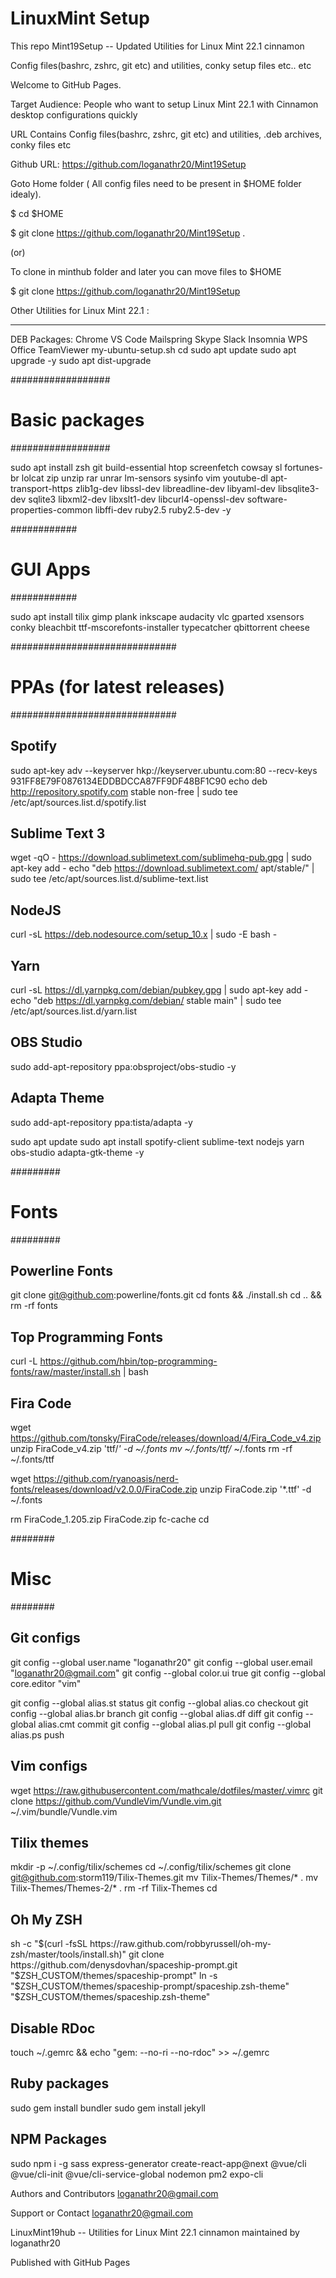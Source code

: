 # LinuxMint Setup


This repo Mint19Setup  -- Updated Utilities for Linux Mint 22.1 cinnamon

Config files(bashrc, zshrc, git etc) and utilities, conky setup files etc.. etc

Welcome to GitHub Pages.

Target Audience: People who want to setup Linux Mint 22.1  with Cinnamon desktop configurations quickly

URL Contains Config files(bashrc, zshrc, git etc) and utilities, .deb archives, conky files etc

Github URL: https://github.com/loganathr20/Mint19Setup

Goto Home folder ( All config files need to be present in $HOME folder idealy).

$ cd $HOME

$ git clone https://github.com/loganathr20/Mint19Setup .

(or)

To clone in minthub folder and later you can move files to $HOME

$ git clone https://github.com/loganathr20/Mint19Setup


Other Utilities for Linux Mint 22.1 :
__________________________________________

DEB Packages:
Chrome
VS Code
Mailspring
Skype
Slack
Insomnia
WPS Office
TeamViewer
my-ubuntu-setup.sh
cd
sudo apt update
sudo apt upgrade -y
sudo apt dist-upgrade

##################
# Basic packages #
##################

sudo apt install zsh git build-essential htop screenfetch cowsay sl fortunes-br lolcat zip unzip rar unrar lm-sensors sysinfo vim youtube-dl apt-transport-https zlib1g-dev libssl-dev libreadline-dev libyaml-dev libsqlite3-dev sqlite3 libxml2-dev libxslt1-dev libcurl4-openssl-dev software-properties-common libffi-dev ruby2.5 ruby2.5-dev -y

############
# GUI Apps #
############

sudo apt install tilix gimp plank inkscape audacity vlc gparted xsensors conky bleachbit ttf-mscorefonts-installer typecatcher qbittorrent cheese

##############################
# PPAs (for latest releases) #
##############################

## Spotify ##
sudo apt-key adv --keyserver hkp://keyserver.ubuntu.com:80 --recv-keys 931FF8E79F0876134EDDBDCCA87FF9DF48BF1C90
echo deb http://repository.spotify.com stable non-free | sudo tee /etc/apt/sources.list.d/spotify.list

## Sublime Text 3 ##
wget -qO - https://download.sublimetext.com/sublimehq-pub.gpg | sudo apt-key add -
echo "deb https://download.sublimetext.com/ apt/stable/" | sudo tee /etc/apt/sources.list.d/sublime-text.list

## NodeJS ##
curl -sL https://deb.nodesource.com/setup_10.x | sudo -E bash -

## Yarn ##
curl -sL https://dl.yarnpkg.com/debian/pubkey.gpg | sudo apt-key add -
echo "deb https://dl.yarnpkg.com/debian/ stable main" | sudo tee /etc/apt/sources.list.d/yarn.list

## OBS Studio ##
sudo add-apt-repository ppa:obsproject/obs-studio -y

## Adapta Theme ##
sudo add-apt-repository ppa:tista/adapta -y

sudo apt update
sudo apt install spotify-client sublime-text nodejs yarn obs-studio adapta-gtk-theme -y

#########
# Fonts #
#########

## Powerline Fonts ##
git clone git@github.com:powerline/fonts.git
cd fonts && ./install.sh
cd .. && rm -rf fonts

## Top Programming Fonts ##
curl -L https://github.com/hbin/top-programming-fonts/raw/master/install.sh | bash

## Fira Code ##
wget https://github.com/tonsky/FiraCode/releases/download/4/Fira_Code_v4.zip
unzip FiraCode_v4.zip 'ttf/*' -d ~/.fonts
mv ~/.fonts/ttf/* ~/.fonts
rm -rf ~/.fonts/ttf

wget https://github.com/ryanoasis/nerd-fonts/releases/download/v2.0.0/FiraCode.zip
unzip FiraCode.zip '*.ttf' -d ~/.fonts

rm FiraCode_1.205.zip FiraCode.zip
fc-cache
cd

########
# Misc #
########

## Git configs ##
git config --global user.name "loganathr20"
git config --global user.email "loganathr20@gmail.com"
git config --global color.ui true
git config --global core.editor "vim"

git config --global alias.st status
git config --global alias.co checkout
git config --global alias.br branch
git config --global alias.df diff
git config --global alias.cmt commit
git config --global alias.pl pull
git config --global alias.ps push

## Vim configs ##
wget https://raw.githubusercontent.com/mathcale/dotfiles/master/.vimrc
git clone https://github.com/VundleVim/Vundle.vim.git ~/.vim/bundle/Vundle.vim

## Tilix themes ##
mkdir -p ~/.config/tilix/schemes
cd ~/.config/tilix/schemes
git clone git@github.com:storm119/Tilix-Themes.git
mv Tilix-Themes/Themes/* .
mv Tilix-Themes/Themes-2/* .
rm -rf Tilix-Themes
cd

## Oh My ZSH ##
sh -c "$(curl -fsSL https://raw.github.com/robbyrussell/oh-my-zsh/master/tools/install.sh)"
git clone https://github.com/denysdovhan/spaceship-prompt.git "$ZSH_CUSTOM/themes/spaceship-prompt"
ln -s "$ZSH_CUSTOM/themes/spaceship-prompt/spaceship.zsh-theme" "$ZSH_CUSTOM/themes/spaceship.zsh-theme"

## Disable RDoc ##
touch ~/.gemrc && echo "gem: --no-ri --no-rdoc" >> ~/.gemrc

## Ruby packages ##
sudo gem install bundler
sudo gem install jekyll

## NPM Packages ##
sudo npm i -g sass express-generator create-react-app@next @vue/cli @vue/cli-init @vue/cli-service-global nodemon pm2 expo-cli




Authors and Contributors
loganathr20@gmail.com

Support or Contact
loganathr20@gmail.com

LinuxMint19hub -- Utilities for Linux Mint 22.1  cinnamon maintained by loganathr20

Published with GitHub Pages



